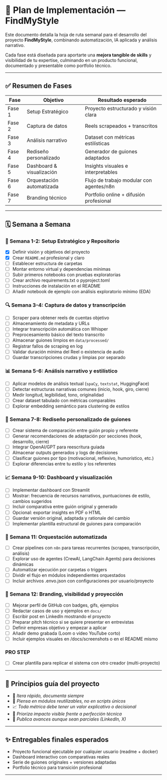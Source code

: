 # 📅 Plan de Implementación — FindMyStyle

Este documento detalla la hoja de ruta semanal para el desarrollo del proyecto **FindMyStyle**, combinando automatización, IA aplicada y análisis narrativo.

Cada fase está diseñada para aportarte una **mejora tangible de skills** y visibilidad de tu expertise, culminando en un producto funcional, documentado y presentable como portfolio técnico.

---

## ✅ Resumen de Fases

| Fase | Objetivo | Resultado esperado |
|------|----------|--------------------|
| Fase 1 | Setup Estratégico | Proyecto estructurado y visión clara |
| Fase 2 | Captura de datos | Reels scrapeados + transcritos |
| Fase 3 | Análisis narrativo | Dataset con métricas estilísticas |
| Fase 4 | Rediseño personalizado | Generador de guiones adaptados |
| Fase 5 | Dashboard & visualización | Insights visuales e interpretables |
| Fase 6 | Orquestación automatizada | Flujo de trabajo modular con agentes/n8n |
| Fase 7 | Branding técnico | Portfolio online + difusión profesional |

---

## 🗓 Semana a Semana

### 🧱 Semana 1-2: Setup Estratégico y Repositorio

- [x] Definir visión y objetivos del proyecto
- [x] Crear `README.md` profesional y claro
- [ ] Establecer estructura de carpetas
- [ ] Montar entorno virtual y dependencias mínimas
- [ ] Subir primeros notebooks con pruebas exploratorias
- [ ] Crear archivo requirements.txt o pyproject.toml
- [ ] Instrucciones de instalación en el README
- [ ] Añadir notebook de ejemplo con análisis exploratorio mínimo (EDA)

### 🔍 Semana 3-4: Captura de datos y transcripción

- [ ] Scraper para obtener reels de cuentas objetivo
- [ ] Almacenamiento de metadata y URLs
- [ ] Integrar transcripción automática con Whisper
- [ ] Preprocesamiento básico del texto transcrito
- [ ] Almacenar guiones limpios en `data/processed/`
- [ ] Registrar fallos de scraping en log
- [ ] Validar duración mínima del Reel o existencia de audio
- [ ] Guardar transcripciones crudas y limpias por separado

### 📊 Semana 5-6: Análisis narrativo y estilístico

- [ ] Aplicar modelos de análisis textual (`spaCy`, `textstat`, HuggingFace)
- [ ] Detectar estructuras narrativas comunes (inicio, hook, giro, cierre)
- [ ] Medir longitud, legibilidad, tono, originalidad
- [ ] Crear dataset tabulado con métricas comparables
- [ ] Explorar embedding semántico para clustering de estilos

### 🧬 Semana 7-8: Rediseño personalizado de guiones

- [ ] Crear sistema de comparación entre guión propio y referente
- [ ] Generar recomendaciones de adaptación por secciones (hook, desarrollo, cierre)
- [ ] Integrar OpenAI/GPT para reescritura guiada
- [ ] Almacenar outputs generados y logs de decisiones
- [ ] Clasificar guiones por tipo (motivacional, reflexivo, humorístico, etc.)
- [ ] Explorar diferencias entre tu estilo y los referentes

### 📈 Semana 9-10: Dashboard y visualización

- [ ] Implementar dashboard con Streamlit
- [ ] Mostrar: frecuencia de recursos narrativos, puntuaciones de estilo, cambios sugeridos
- [ ] Incluir comparativa entre guión original y generado
- [ ] Opcional: exportar insights en PDF o HTML
- [ ] Guardar versión original, adaptada y rationale del cambio
- [ ] Implementar plantilla estructural de guiones para comparación

### 🤖 Semana 11: Orquestación automatizada

- [ ] Crear pipelines con `n8n` para tareas recurrentes (scrapeo, transcripción, análisis)
- [ ] Explorar uso de agentes (CrewAI, LangChain Agents) para decisiones dinámicas
- [ ] Automatizar ejecución por carpetas o triggers
- [ ] Dividir el flujo en módulos independientes orquestados
- [ ] Incluir archivos .envo.json con configuraciones por usuario/proyecto

### 🚀 Semana 12: Branding, visibilidad y proyección

- [ ] Mejorar perfil de GitHub con badges, gifs, ejemplos
- [ ] Redactar casos de uso y ejemplos en `docs/`
- [ ] Escribir post en LinkedIn mostrando el proyecto
- [ ] Preparar pitch técnico si se quiere presentar en entrevistas
- [ ] Definir empresas objetivo y empezar a aplicar
- [ ] Añadir demo grabada (Loom o vídeo YouTube corto)
- [ ] Incluir ejemplos visuales en /docs/screenshots o en el README mismo

### PRO STEP
- [ ] Crear plantilla para replicar el sistema con otro creador (multi-proyecto)
---

## 🧭 Principios guía del proyecto

- 🔁 *Itera rápido, documenta siempre*
- 🤖 *Piensa en módulos reutilizables, no en scripts únicos*
- 📈 *Toda métrica debe tener un valor explicativo o decisional*
- 🎯 *Prioriza impacto visible frente a perfección técnica*
- 💬 *Publica avances aunque sean parciales (LinkedIn, X)*

---

## ✨ Entregables finales esperados

- Proyecto funcional ejecutable por cualquier usuario (readme + docker)
- Dashboard interactivo con comparativas reales
- Serie de guiones originales + versiones adaptadas
- Portfolio técnico para transición profesional

---

